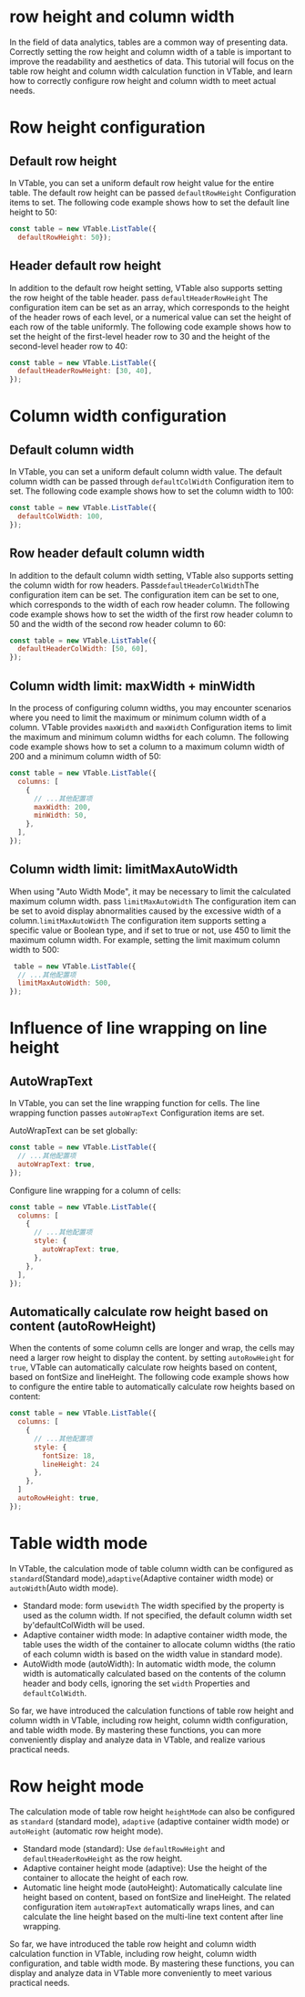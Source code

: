 # row height and column width

In the field of data analytics, tables are a common way of presenting data. Correctly setting the row height and column width of a table is important to improve the readability and aesthetics of data. This tutorial will focus on the table row height and column width calculation function in VTable, and learn how to correctly configure row height and column width to meet actual needs.

# Row height configuration

## Default row height

In VTable, you can set a uniform default row height value for the entire table. The default row height can be passed `defaultRowHeight` Configuration items to set. The following code example shows how to set the default line height to 50:

```javascript
const table = new VTable.ListTable({
  defaultRowHeight: 50});
```

## Header default row height

In addition to the default row height setting, VTable also supports setting the row height of the table header. pass `defaultHeaderRowHeight` The configuration item can be set as an array, which corresponds to the height of the header rows of each level, or a numerical value can set the height of each row of the table uniformly. The following code example shows how to set the height of the first-level header row to 30 and the height of the second-level header row to 40:

```javascript
const table = new VTable.ListTable({
  defaultHeaderRowHeight: [30, 40],
});
```

# Column width configuration

## Default column width

In VTable, you can set a uniform default column width value. The default column width can be passed through `defaultColWidth` Configuration item to set. The following code example shows how to set the column width to 100:

```javascript
const table = new VTable.ListTable({
  defaultColWidth: 100,
});
```

## Row header default column width

In addition to the default column width setting, VTable also supports setting the column width for row headers. Pass`defaultHeaderColWidth`The configuration item can be set. The configuration item can be set to one, which corresponds to the width of each row header column. The following code example shows how to set the width of the first row header column to 50 and the width of the second row header column to 60:

```javascript
const table = new VTable.ListTable({
  defaultHeaderColWidth: [50, 60],
});
```

## Column width limit: maxWidth + minWidth

In the process of configuring column widths, you may encounter scenarios where you need to limit the maximum or minimum column width of a column. VTable provides `maxWidth` and `maxWidth` Configuration items to limit the maximum and minimum column widths for each column. The following code example shows how to set a column to a maximum column width of 200 and a minimum column width of 50:

```javascript
const table = new VTable.ListTable({
  columns: [
    {
      // ...其他配置项
      maxWidth: 200,
      minWidth: 50,
    },
  ],
});
```

## Column width limit: limitMaxAutoWidth

When using "Auto Width Mode", it may be necessary to limit the calculated maximum column width. pass `limitMaxAutoWidth` The configuration item can be set to avoid display abnormalities caused by the excessive width of a column.`limitMaxAutoWidth` The configuration item supports setting a specific value or Boolean type, and if set to true or not, use 450 to limit the maximum column width. For example, setting the limit maximum column width to 500:

```javascript
 table = new VTable.ListTable({
  // ...其他配置项
  limitMaxAutoWidth: 500,
});
```

# Influence of line wrapping on line height

## AutoWrapText

In VTable, you can set the line wrapping function for cells. The line wrapping function passes `autoWrapText` Configuration items are set.

AutoWrapText can be set globally:

```javascript
const table = new VTable.ListTable({
  // ...其他配置项
  autoWrapText: true,
});
```

Configure line wrapping for a column of cells:

```javascript
const table = new VTable.ListTable({
  columns: [
    {
      // ...其他配置项
      style: {
        autoWrapText: true,
      },
    },
  ],
});
```

## Automatically calculate row height based on content (autoRowHeight)

When the contents of some column cells are longer and wrap, the cells may need a larger row height to display the content. by setting `autoRowHeight` for `true`, VTable can automatically calculate row heights based on content, based on fontSize and lineHeight. The following code example shows how to configure the entire table to automatically calculate row heights based on content:

```javascript
const table = new VTable.ListTable({
  columns: [
    {
      // ...其他配置项
      style: {
        fontSize: 18,
        lineHeight: 24
      },
    },
  ]
  autoRowHeight: true,
});
```

# Table width mode

In VTable, the calculation mode of table column width can be configured as `standard`(Standard mode),`adaptive`(Adaptive container width mode) or `autoWidth`(Auto width mode).

*   Standard mode: form use`width` The width specified by the property is used as the column width. If not specified, the default column width set by'defaultColWidth will be used.
*   Adaptive container width mode: In adaptive container width mode, the table uses the width of the container to allocate column widths (the ratio of each column width is based on the width value in standard mode).
*   AutoWidth mode (autoWidth): In automatic width mode, the column width is automatically calculated based on the contents of the column header and body cells, ignoring the set `width` Properties and `defaultColWidth`.

So far, we have introduced the calculation functions of table row height and column width in VTable, including row height, column width configuration, and table width mode. By mastering these functions, you can more conveniently display and analyze data in VTable, and realize various practical needs.

# Row height mode

The calculation mode of table row height `heightMode` can also be configured as `standard` (standard mode), `adaptive` (adaptive container width mode) or `autoHeight` (automatic row height mode).

- Standard mode (standard): Use `defaultRowHeight` and `defaultHeaderRowHeight` as the row height.
- Adaptive container height mode (adaptive): Use the height of the container to allocate the height of each row.
- Automatic line height mode (autoHeight): Automatically calculate line height based on content, based on fontSize and lineHeight. The related configuration item `autoWrapText` automatically wraps lines, and can calculate the line height based on the multi-line text content after line wrapping.

So far, we have introduced the table row height and column width calculation function in VTable, including row height, column width configuration, and table width mode. By mastering these functions, you can display and analyze data in VTable more conveniently to meet various practical needs.